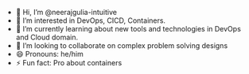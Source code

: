 - 👋 Hi, I’m @neerajgulia-intuitive
- 👀 I’m interested in DevOps, CICD, Containers.
- 🌱 I’m currently learning about new tools and technologies in DevOps and Cloud domain.
- 💞️ I’m looking to collaborate on complex problem solving designs
- 😄 Pronouns: he/him
- ⚡ Fun fact: Pro about containers

<!---
neerajgulia-intuitive/neerajgulia-intuitive is a ✨ special ✨ repository because its `README.md` (this file) appears on your GitHub profile.
You can click the Preview link to take a look at your changes.
--->
